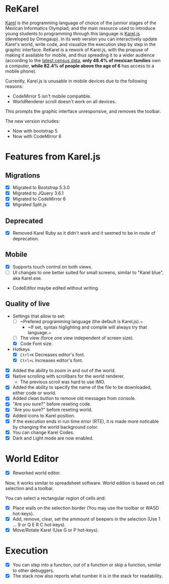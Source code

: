 # ReKarel
[Karel](https://en.wikipedia.org/wiki/Karel_(programming_language)) is the programming language of choice of the junnior stages of the Mexican Informatics Olympiad, and the main resource used to introduce young students to programming through this language is [Karel.js](https://github.com/omegaup/karel.js) (developed by Omegaup). In its web version you can interactively update Karel's world, write code, and visualize the execution step by step in the graphic interface. ReKarel is a rework of Karel.js, with the propuse of making it available for mobile, and thus spreading it to a wider audience (according to the [latest census data](https://www.inegi.org.mx/contenidos/saladeprensa/boletines/2024/ENDUTIH/ENDUTIH_23.pdf), **only 48.4% of mexican families** own a computer, **while 82.4% of people above the age of 6** has access to a mobile phone).


Currently, Karel.js is unusable in mobile devices due to the following reasons:

* CodeMirror 5 isn't mobile compatible.
* WorldRenderer scroll doesn't work on all devices.

This prompts the graphic interface unresponsive, and removes the toolbar.

The new version includes:

* Now with bootstrap 5
* Now with CodeMirror 6


# Features from Karel.js


## Migrations
* [x] Migrated to Bootstrap 5.3.0
* [x] Migrated to JQuery 3.6.1
* [x] Migrated to CodeMirror 6
* [x] Migrated Split.js
## Deprecated
* [x] Removed Karel Ruby as it didn't work and it seemed to be in route of deprecation.
## Mobile
* [x] Supports touch control on both views.
* [ ] UI changes to one better suited for small screens, similar to "Karel blue", aka Karel.exe.
* CodeEditor maybe edited without writing.

## Quality of live
* Settings that allow to set:
    * [ ] ~Prefered programming language (the default is Karel.js).~ 
        * ~If set, syntax higlighting and compile will always try that language.~
    * [ ] The view (force one view independent of screen size).
    * [x] Code Font size.
* Hotkeys
    * [x] `Ctrl+K` Decreases editor's font.
    * [x] `Ctrl+L` Increases editor's font.
* [x] Added the ability to zoom in and out of the world.
* [x] Native scrolling with scrollbars for the world renderer.
    * The previous scroll was hard to use IMO.
* [x] Added the ability to specify the name of the file to be downloaded, either code or world.
* [x] Added clean button to remove old messages from console.
* [x] "Are you sure?" before reseting code.
* [x] "Are you sure?" before reseting world.
* [x] Added icons to Karel position.
* [x] If the execution ends in run time error (RTE), it is made more noticable by changing the world background color.
* [x] You can change Karel Codes.
* [x] Dark and Light mode are now enabled. 
# World Editor
* [x] Reworked world editor.

Now, it works similar to spreadsheet software. World edition is based on cell selection and a toolbar.

You can select a rectangular region of cells and:
* [x] Place walls on the selection border (You may use the toolbar or WASD hot-keys).
* [x] Add, remove, clear, set the ammount of beepers in the selection (Use 1 ... 9 or Q E R C hot-keys).
* [x] Move/Rotate Karel (Use G or P hot-keys).

# Execution
* [x] You can step into a function, out of a function or skip a function, similar to other debuggers.
* [x] The stack now also reports what number it is in the stack for readability.
